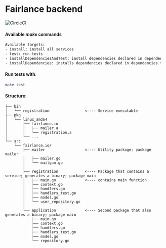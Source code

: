 # Fairlance backend

![CircleCI](https://circleci.com/gh/fairlance/backend.svg?style=shield&circle-token=274b1fc821de530df06b3cc3e99b599c12abfaab
 "")


#### Available *make* commands
```bash
Available targets:
- install: install all services
- test: run tests
- installDependenciesAndTest: install dependencies declared in dependencies.txt and run tests
- installDependencies: installs dependencies declared in dependencies.txt

```

#### Run tests with:
```bash
make test
```

#### Structure:
```
├── bin
│   └── registration                <---- Service executable
├── pkg
│   └── linux_amd64
│       ├── fairlance.io
│       │   ├── mailer.a
│       │   └── registration.a
│       └── ...
└── src
    └── fairlance.io/
        ├── mailer                  <---- Utility package; package mailer
        │   ├── mailer.go
        │   └── mailgun.go
        │
        ├── registration            <---- Package that contains a service; generates a binary; package main
        │   ├── main.go             <---- contains main function
        │   ├── context.go
        │   ├── handlers.go
        │   ├── handlers_test.go
        │   ├── model.go
        │   └── user_repository.go
        │
        └── application             <---- Second package that also generates a binary; package main
            ├── main.go
            ├── context.go
            ├── handlers.go
            ├── handlers_test.go
            ├── model.go
            └── repository.go
```
